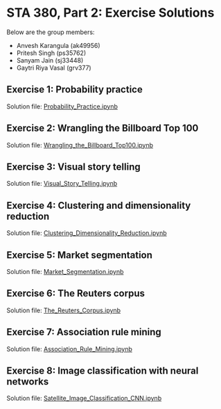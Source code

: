 # STA 380, Part 2: Exercise Solutions

Below are the group members:
- Anvesh Karangula (ak49956)
- Pritesh Singh (ps35762)
- Sanyam Jain (sj33448)
- Gaytri Riya Vasal (grv377)
## Exercise 1:  Probability practice

Solution file: [Probability_Practice.ipynb](/Probability_Practice.ipynb)

## Exercise 2:  Wrangling the Billboard Top 100

Solution file: [Wrangling_the_Billboard_Top100.ipynb](/Wrangling_Billboard.ipynb)

## Exercise 3:  Visual story telling

Solution file: [Visual_Story_Telling.ipynb](/Visual_Story_Telling.ipynb)

## Exercise 4:  Clustering and dimensionality reduction

Solution file: [Clustering_Dimensionality_Reduction.ipynb](/Clustering.ipynb)

## Exercise 5:  Market segmentation

Solution file: [Market_Segmentation.ipynb](/Market_Segmentation.ipynb)

## Exercise 6:  The Reuters corpus 

Solution file: [The_Reuters_Corpus.ipynb](/Probability_Practice.ipynb)

## Exercise 7:  Association rule mining

Solution file: [Association_Rule_Mining.ipynb](/Groceries/groceries.R)

## Exercise 8:  Image classification with neural networks 

Solution file: [Satellite_Image_Classification_CNN.ipynb](/Satellite_Image_Classification.ipynb)

